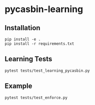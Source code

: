 # pycasbin-learning

## Installation

```commandline
pip install -e .
pip install -r requirements.txt
```

## Learning Tests
```commandline
pytest tests/test_learning_pycasbin.py
```

## Example
```commandline
pytest tests/test_enforce.py
```
